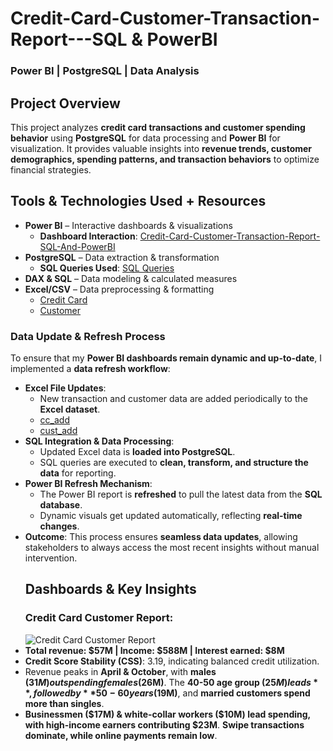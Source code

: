 # Credit-Card-Customer-Transaction-Report---SQL & PowerBI
###  Power BI | PostgreSQL | Data Analysis
## Project Overview
This project analyzes **credit card transactions and customer spending behavior** using **PostgreSQL** for data processing and **Power BI** for visualization. It provides valuable insights into **revenue trends, customer demographics, spending patterns, and transaction behaviors** to optimize financial strategies.

## Tools & Technologies Used + Resources
- **Power BI** – Interactive dashboards & visualizations
    - **Dashboard Interaction**: <a href="https://github.com/akhilanm123/Credit-Card-Customer-Transaction-Report-SQL-And-PowerBI/blob/main/Credit_Card_Customer_Transaction_Report.pbix">Credit-Card-Customer-Transaction-Report-SQL-And-PowerBI</a>
- **PostgreSQL** – Data extraction & transformation
    - **SQL Queries Used**:  <a href="https://github.com/akhilanm123/Credit-Card-Customer-Transaction-Report-SQL-And-PowerBI/blob/main/SQL%20Queries">SQL Queries</a>
- **DAX & SQL** – Data modeling & calculated measures
- **Excel/CSV** – Data preprocessing & formatting
    -  <a href="https://github.com/akhilanm123/Credit-Card-Customer-Transaction-Report-SQL-And-PowerBI/blob/main/credit_card.csv">Credit Card</a>
    -  <a href="https://github.com/akhilanm123/Credit-Card-Customer-Transaction-Report-SQL-And-PowerBI/blob/main/customer.csv">Customer</a>
###  Data Update & Refresh Process
To ensure that my **Power BI dashboards remain dynamic and up-to-date**, I implemented a **data refresh workflow**:
- **Excel File Updates**:
    - New transaction and customer data are added periodically to the **Excel dataset**.
    - <a href="https://github.com/akhilanm123/Credit-Card-Customer-Transaction-Report-SQL-And-PowerBI/blob/main/cc_add.csv">cc_add</a>
    -  <a href="https://github.com/akhilanm123/Credit-Card-Customer-Transaction-Report-SQL-And-PowerBI/blob/main/cust_add.csv">cust_add</a>
- **SQL Integration & Data Processing**:
    - Updated Excel data is **loaded into PostgreSQL**.
    - SQL queries are executed to **clean, transform, and structure the data** for reporting.
- **Power BI Refresh Mechanism**:
    - The Power BI report is **refreshed** to pull the latest data from the **SQL database**.
    - Dynamic visuals get updated automatically, reflecting **real-time changes**.
- **Outcome**: This process ensures **seamless data updates**, allowing stakeholders to always access the most recent insights without manual intervention.
  ## Dashboards & Key Insights
  ### Credit Card Customer Report:
  ![Credit Card Customer Report](https://github.com/user-attachments/assets/1dd65187-3345-41c6-ba57-f98feeb2bc9c)
- **Total revenue: $57M | Income: $588M | Interest earned: $8M**
- **Credit Score Stability (CSS)**: 3.19, indicating balanced credit utilization.
- Revenue peaks in **April & October**, with **males ($31M) outspending females ($26M)**. The **40-50 age group ($25M) leads**, followed by **50-60 years ($19M)**, and **married customers spend more than singles**.
- **Businessmen ($17M) & white-collar workers ($10M) lead spending, with high-income earners contributing $23M**. **Swipe transactions dominate, while online payments remain low**.
